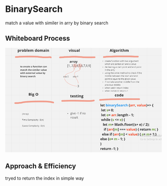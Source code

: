 # BinarySearch 
match a value with similer in arry by binary search

## Whiteboard Process
![BinarySearch ](challeng3.PNG)

## Approach & Efficiency

tryed to return the index in simple way